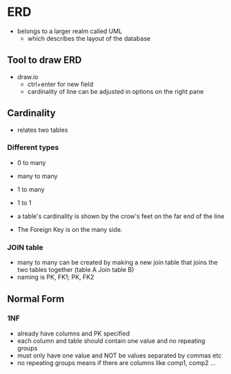 # ERD
- belongs to a larger realm called UML
	- which describes the layout of the database
## Tool to draw ERD
- draw.io
	- ctrl+enter for new field
	- cardinality of line can be adjusted in options on the right pane

## Cardinality

- relates two tables

### Different types
- 0 to many
- many to many
- 1 to many
- 1 to 1

- a table's cardinality is shown by the crow's feet on the far end of the line
- The Foreign Key is on the many side.

### JOIN table
- many to many can be created by making a new join table that joins the two tables together (table A <one to many> Join <many to one> table B)
- naming is PK, FK1; PK, FK2

## Normal Form
### 1NF
- already have columns and PK specified
- each column and table should contain one value and no repeating groups
- must only have one value and NOT be values separated by commas etc
- no repeating groups means if there are columns like comp1, comp2 ...


